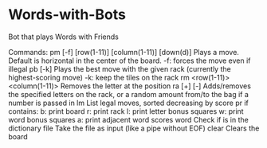 # Words-with-Bots
Bot that plays Words with Friends

Commands:
	pm [-f] <word> [row(1-11)] [column(1-11)] [down(d)]
		Plays a move. Default is horizontal in the center of the board.
		-f: forces the move even if illegal
	pb [-k]
		Plays the best move with the given rack (currently the highest-scoring move)
		-k: keep the tiles on the rack
	rm <row(1-11)> <column(1-11)>
		Removes the letter at the position
	ra [+<letters>] [-<letters>]
		Adds/removes the specified letters on the rack, or a random amount from/to the bag if a number is passed in
	lm
		List legal moves, sorted decreasing by score
	pr <flags>
		if <flags> contains:
		b: print board
		r: print rack
		l: print letter bonus squares
		w: print word bonus squares
		a: print adjacent word scores
	word <word>
		Check if <word> is in the dictionary
	file <filename>
		Take the file as input (like a pipe without EOF)
	clear
		Clears the board